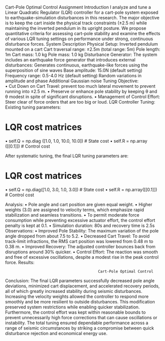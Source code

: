 Cart-Pole Optimal Control Assignment
Introduction
I analyze and tune a Linear Quadratic Regulator (LQR) controller for a cart-pole system exposed to earthquake-simulation disturbances in this research. The major objective is to keep the cart inside the physical track constraints (±2.5 m) while maintaining the inverted pendulum in its upright posture. We propose quantitative criteria for assessing cart-pole stability and examine the effects of various LQR tuning settings on performance under strong, continuous disturbance forces.
System Description
Physical Setup:
Inverted pendulum mounted on a cart
Cart traversal range: ±2.5m (total range: 5m)
Pole length: 1m
Cart mass: 1.0 kg
Pole mass: 1.0 kg
Disturbance Generator:
The system includes an earthquake force generator that introduces external disturbances:
Generates continuous, earthquake-like forces using the superposition of sine waves
Base amplitude: 15.0N (default setting)
Frequency range: 0.5-4.0 Hz (default setting)
Random variations in amplitude and phase
Additional Gaussian noise
Tuning Objective:  
•	Cut Down on Cart Travel: prevent too much lateral movement to prevent running into ±2.5 m.
•	Preserve or enhance pole stability by keeping θ and θ modest in spite of significant disruptions.
•	Management of Control Effort: Steer clear of force orders that are too big or loud.
LQR Controller Tuning:
Existing tuning parameters:
# LQR cost matrices
•	self.Q = np.diag ([1.0, 1.0, 10.0, 10.0])  # State cost
•	self.R = np.array ([[0.1]])  # Control cost

After systematic tuning, the final LQR tuning parameters are:

# LQR cost matrices

•	self.Q = np.diag([1.0, 3.0, 1.0, 3.0])  # State cost
•	self.R = np.array([[0.1]])  # Control cost

Analysis:
•	Pole angle and cart position are given equal weight.
•	Higher weights (3.0) are assigned to velocity terms, which emphasize rapid stabilization and seamless transitions.
•	To permit moderate force consumption while preventing excessive actuator effort, the control effort penalty is kept at 0.1.
•	Simulation duration: 80s and recovery time is 2.5s
Observations:
•	Improved Pole Stability: The maximum variation of the pole angle dropped from about 7.5 to 5.2.
•	Decreased Cart Travel: To avoid track-limit infractions, the RMS cart position was lowered from 0.48 m to 0.38 m.
•	Improved Recovery: The adjusted controller bounces back from disruptions around 30% quicker.
•	Control Effort: The reaction was smooth and free of excessive oscillations, despite a modest rise in the peak control force.
Results:
 
                                              Cart-Pole Optimal Control



Conclusion:
The final LQR parameters successfully decreased pole angle deviations, minimized cart displacement, and accelerated recovery periods, all of which greatly increased stability during seismic disturbances. Increasing the velocity weights allowed the controller to respond more smoothly and be more resilient to outside disturbances. This modification preserved system restrictions while enabling quicker stabilization. Furthermore, the control effort was kept within reasonable bounds to prevent unnecessarily high force corrections that can cause oscillations or instability. The total tuning ensured dependable performance across a range of seismic circumstances by striking a compromise between quick disturbance rejection and economical energy use.
